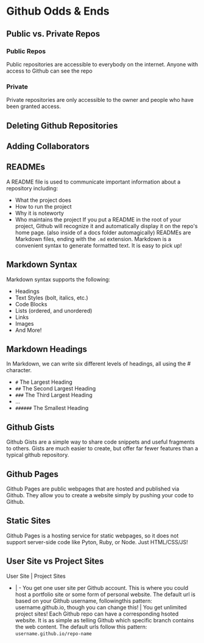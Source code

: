 # Github Odds & Ends

## Public vs. Private Repos
### Public Repos
Public repositories are accessible to everybody on the internet. Anyone with access to Github can see the repo
### Private
Private repositories are only accessible to the owner and people who have been granted access.

## Deleting Github Repositories

## Adding Collaborators

## READMEs
A README file is used to communicate important information about a repository including:
- What the project does
- How to run the project
- Why it is noteworty
- Who maintains the project
If you put a README in the root of your project, Github will recognize it and automatically display it on the repo's home page. (also inside of a docs folder automagically)
READMEs are Markdown files, ending with the `.md` extension. Markdown is a convenient syntax to generate formatted text. It is easy to pick up!

## Markdown Syntax
Markdown syntax supports the following:
- Headings
- Text Styles (bolt, italics, etc.)
- Code Blocks
- Lists (ordered, and unordered)
- Links
- Images
- And More!

## Markdown Headings
In Markdown, we can write six different levels of headings, all using the # character.
- `#` The Largest Heading
- `##` The Second Largest Heading
- `###` The Third Largest Heading
- ...
- `######` The Smallest Heading

## Github Gists
Github Gists are a simple way to share code snippets and useful fragments to others. Gists are much easier to create, but offer far fewer features than a typical github repository.

## Github Pages
Github Pages are public webpages that are hosted and published via Github. They allow you to create a website simply by pushing your code to Github.

## Static Sites
Github Pages is a hosting service for static webpages, so it does not support server-side code like Pyton, Ruby, or Node. Just HTML/CSS/JS!

## User Site vs Project Sites
User Site | Project Sites
- | -
You get one user site per Github account. This is where you could host a portfolio site or some form of personal website. The default url is based on your Github username, followingthis pattern: username.github.io, though you can change this! | You get unlimited project sites! Each Github repo can have a corresponding hsoted website. It is as simple as telling Github which specific branch contains the web content. The default urls follow this pattern: `username.github.io/repo-name`